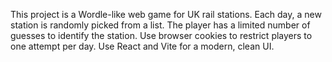 <!-- Use this file to provide workspace-specific custom instructions to Copilot. For more details, visit https://code.visualstudio.com/docs/copilot/copilot-customization#_use-a-githubcopilotinstructionsmd-file -->

This project is a Wordle-like web game for UK rail stations. Each day, a new station is randomly picked from a list. The player has a limited number of guesses to identify the station. Use browser cookies to restrict players to one attempt per day. Use React and Vite for a modern, clean UI.
